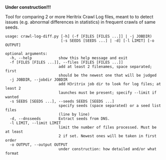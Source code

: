 **Under construction!!!**

Tool for comparing 2 or more Heritrix Crawl Log files, meant to to detect issues (e.g. abnormal differences in statistics) in frequent crawls of same seeds.

```
usage: crawl-log-diff.py [-h] (-f [FILES [FILES ...]] | -j JOBDIR)
                         [-s SEEDS [SEEDS ...] | -d] [-l LIMIT] [-o OUTPUT]

optional arguments:
  -h, --help            show this help message and exit
  -f [FILES [FILES ...]], --files [FILES [FILES ...]]
                        add at least 2 filenames, space separated; first
                        should be the newest one that will be judged
  -j JOBDIR, --jobdir JOBDIR
                        add H3ritrix job dir to look for log files; at least 2
                        launches must be present; specify --limit if wanted
  -s SEEDS [SEEDS ...], --seeds SEEDS [SEEDS ...]
                        specify seeds (space separated) or a seed list files
                        (line by line)
  -d, --dnsseeds        Extract seeds from DNS.
  -l LIMIT, --limit LIMIT
                        limit the number of files processed. Must be at least
                        2 if set. Newest ones will be taken in first order
  -o OUTPUT, --output OUTPUT
                        under construction: how detailed and/or what format
```


